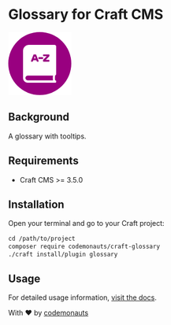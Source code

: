 # Glossary for Craft CMS

![Icon](resources/glossary.png)

## Background

A glossary with tooltips.

## Requirements

 * Craft CMS >= 3.5.0

## Installation

Open your terminal and go to your Craft project:

``` shell
cd /path/to/project
composer require codemonauts/craft-glossary
./craft install/plugin glossary
```

## Usage

For detailed usage information, [visit the docs]().

With ❤ by [codemonauts](https://codemonauts.com)
